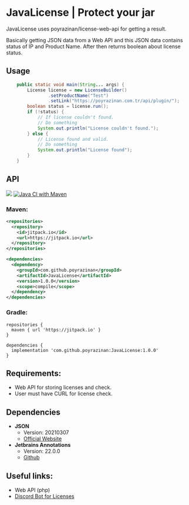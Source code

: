 # JavaLicense | Protect your jar

JavaLicense uses poyrazinan/license-web-api for getting a result.

Basically getting JSON data from a Web API and this JSON data contains status of IP and Product Name. 
After then returns boolean about license status.

## Usage
```java
    public static void main(String... args) {
        License license = new LicenseBuilder()
                .setProductName("Test")
                .setLink("https://poyrazinan.com.tr/api/plugin/");
        boolean status = license.run();
        if (!status) {
            // If license couldn't found.
            // Do something
            System.out.println("License couldn't found.");
        } else {
            // License found and valid.
            // Do something
            System.out.println("License found");
        }
    }
```

## API
[![](https://jitpack.io/v/poyrazinan/JavaLicense.svg)](https://jitpack.io/#poyrazinan/JavaLicense)
[![Java CI with Maven](https://github.com/poyrazinan/JavaLicense/actions/workflows/maven.yml/badge.svg)](https://github.com/poyrazinan/JavaLicense/actions/workflows/maven.yml)
### Maven:
```xml
<repositories>
  <repository>
    <id>jitpack.io</id>
    <url>https://jitpack.io</url>
  </repository>
</repositories>

<dependencies>
  <dependency>
    <groupId>com.github.poyrazinan</groupId>
    <artifactId>JavaLicense</artifactId>
    <version>1.0.0</version>
    <scope>compile</scope>
  </dependency>
</dependencies>
```
### Gradle:
```
repositories {
  maven { url 'https://jitpack.io' }
}

dependencies {
  implementation 'com.github.poyrazinan:JavaLicense:1.0.0'
}
```

## Requirements:

* Web API for storing licenses and check.
* User must have CURL for license check.

## Dependencies

- **JSON**
  - Version: 20210307
  - [Official Website](https://www.json.org/json-en.html)
- **Jetbrains Annotations**
  - Version: 22.0.0
  - [Github](https://github.com/JetBrains/java-annotations)

## Useful links:
* Web API (php)
* [Discord Bot for Licenses](https://github.com/poyrazinan/GeikPlugins-Discord-Bot)